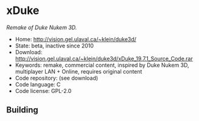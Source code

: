 # xDuke

_Remake of Duke Nukem 3D._

- Home: http://vision.gel.ulaval.ca/~klein/duke3d/
- State: beta, inactive since 2010
- Download: http://vision.gel.ulaval.ca/~klein/duke3d/xDuke_19.7.1_Source_Code.rar
- Keywords: remake, commercial content, inspired by Duke Nukem 3D, multiplayer LAN + Online, requires original content
- Code repository: (see download)
- Code language: C
- Code license: GPL-2.0

## Building
